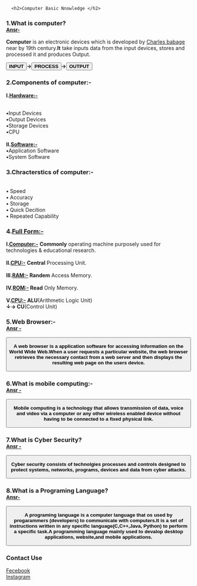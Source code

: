 
<html>
<head>

</head>
 <body>
        <!-- heading tag-->
 
      <h2>Computer Basic Nnowledge </h2> 
      
  <section>
   <span>
      <h3>1.What is computer?<br><small><u>Ansr-</u></small></h3> 
 <p><b> Computer</b> is an electronic devices which is developed by <u>Charles babage</u> near by 19th century.<b>It</b> take inputs data from the input devices, stores and processed it and produces Output.</p>
 <button class="px-3 py-2 lg:px-4 lg:py-3 bg-gray-900 text-gray-200 text-xs font-semibold rounded hover:bg-gray-800"><b>INPUT</b></button><b>&rarr;</b><button class="px-3 py-2 lg:px-4 lg:py-3 bg-gray-900 text-gray-200 text-xs font-semibold rounded hover:bg-gray-800"><b>PROCESS</b></button><b>&rarr;</b><button class="px-3 py-2 lg:px-4 lg:py-3 bg-gray-900 text-gray-200 text-xs font-semibold rounded hover:bg-gray-800"><b>OUTPUT</b></button>


<h3>2.Components of computer:-</h3>

 <b>I.<u>Hardware:-</u></b>
    
<br><b>•</b>Input Devices
<br><b>•</b>Output Devices
<br><b>•</b>Storage Devices
<br><b>•</b>CPU </br>
<br>
<b>II.<u>Software:-</u></b>
<br><b>•</b>Application Software
<br><b>•</b>System Software<br>

<h3>3.Chracterstics of computer:-</h3>
 
<br><b>•</b> Speed
<br><b>•</b> Accuracy
<br><b>•</b> Storage
<br><b>•</b> Quick Decition 
<br><b>•</b> Repeated Capability </br>

<h3>4.<u>Full Form:-</u></h3>
 
 <b>I.<u>Computer:-</u></b> <b>Commonly</b> operating machine purposely used for technologies & educational research.<br>
 <br>
<b>II.<u>CPU:-</u></b>  <b> Central</b> Processing Unit.<br>
<br>
<b>III.<u>RAM:-</u></b><b> Randem</b> Access Memory.<br>
<br>
<b>IV.<u>ROM:-</u></b><b> Read</b> Only Memory.<br>
<br>
<b>V.<u>CPU:-</u></b><b> ALU</b>(Arithmetic Logic Unit)<br><b>&darr;&rarr;</b><b> CU</b>(Control Unit)
       
 <h3>5.Web Browser:-<br> <Small><u>Ansr -</u></small> </h3>
 <button class="px-3 py-2 lg:px-4 lg:py-3 bg-gray-900 text-gray-200 text-xs font-semibold rounded hover:bg-gray-800"><b><p>A web browser is a application software for accessing information on the World Wide Web.When a user requests a particular website, the web browser retrieves the necessary contact from a web server and then displays the resulting web page on the users device.</p></b> </button>
 
 <h3>6.What is mobile computing:-<br> <small><u>Ansr -</u></small></h3> 
 <button class="px-3 py-2 lg:px-4 lg:py-3 bg-gray-900 text-gray-200 text-xs font-semibold rounded hover:bg-gray-800"><b><p>Mobile computing is a technology that allows transmission of data, voice and video via a computer or any other wireless enabled device without having to be connected to a fixed physical link.</p></b></button>
 <h3>7.What is Cyber Security?<br><small><u>Ansr -</u></small></h3>
 <button class="px-3 py-2 lg:px-4 lg:py-3 bg-gray-900 text-gray-200 text-xs font-semibold rounded hover:bg-gray-800"><b><p>Cyber security consists of technolgies processes and controls designed to protect systems, networks, programs, devices and data from cyber attacks.</b> </p> </button>
 
 <h3>8.What is a Programing Language?<br><small><u>Ansr-</u></small></h3>
 <button class="px-3 py-2 lg:px-4 lg:py-3 bg-gray-900 text-gray-200 text-xs font-semibold rounded hover:bg-gray-800"><b><p>A programing language is a computer language that os used by progarammers (developers) to communicate with computers.It is a set of instructions written in any specific language(C,C++,Java, Python) to perform a specific task.A programming language mainly used to devalop desktop applications, website,and mobile applications.</b> </p> </button>

</section>

   </Span> 

           
<!-- Social media tag-->
<h3>Contact Use </h3>
 <a href="https://www.facebook.com/profile.php?id=100054229745076">Fecebook</a><br>
 <a href="https://instagram.com/its_vivek_492?igshid=YmMyMTA2M2Y=">Instagram</a>
 
 


           
 



</body>
</html>

